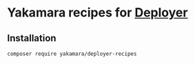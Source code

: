 Yakamara recipes for [Deployer](https://github.com/deployphp/deployer)
===============================

Installation
------------

```
composer require yakamara/deployer-recipes
```
